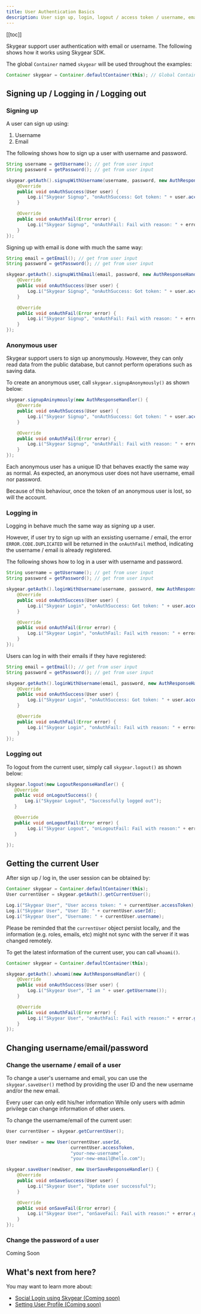 ```yaml
---
title: User Authentication Basics
description: User sign up, login, logout / access token / username, email and password management in Android
---
```


[[toc]]

Skygear support user authentication with email or username. The following
shows how it works using Skygear SDK.

The global `Container` named `skygear` will be used throughout the examples:
```java
Container skygear = Container.defaultContainer(this); // Global Container
```

## Signing up / Logging in / Logging out

### Signing up

A user can sign up using:
1. Username
2. Email

The following shows how to sign up a user with username and password.

```java
String username = getUsername(); // get from user input
String password = getPassword(); // get from user input

skygear.getAuth().signupWithUsername(username, password, new AuthResponseHandler() {
    @Override
    public void onAuthSuccess(User user) {
        Log.i("Skygear Signup", "onAuthSuccess: Got token: " + user.accessToken);
    }

    @Override
    public void onAuthFail(Error error) {
        Log.i("Skygear Signup", "onAuthFail: Fail with reason: " + error.getMessage());
    }
});
```

Signing up with email is done with much the same way:

```java
String email = getEmail(); // get from user input
String password = getPassword(); // get from user input

skygear.getAuth().signupWithEmail(email, password, new AuthResponseHandler() {
    @Override
    public void onAuthSuccess(User user) {
        Log.i("Skygear Signup", "onAuthSuccess: Got token: " + user.accessToken);
    }

    @Override
    public void onAuthFail(Error error) {
        Log.i("Skygear Signup", "onAuthFail: Fail with reason: " + error.getMessage());
    }
});
```

### Anonymous user

Skygear support users to sign up anonymously. However, they can only read data from the public database, but cannot perform operations such as saving data.

To create an anonymous user, call `skygear.signupAnonymously()` as shown below:

```java
skygear.signupAninymously(new AuthResponseHandler() {
    @Override
    public void onAuthSuccess(User user) {
        Log.i("Skygear Signup", "onAuthSuccess: Got token: " + user.accessToken);
    }

    @Override
    public void onAuthFail(Error error) {
        Log.i("Skygear Signup", "onAuthFail: Fail with reason: " + error.getMessage());
    }
});
```

Each anonymous user has a unique ID that behaves exactly the same way as normal. As expected, an anonymous user does not have username, email nor password.

Because of this behaviour, once the token of an anonymous user is lost, so will the account.

### Logging in

Logging in behave much the same way as signing up a user.

However, if user try to sign up with an exsisting username / email, the error `ERROR.CODE.DUPLICATED` will be returned in the `onAuthFail` method, indicating the username / email is already registered.

The following shows how to log in a user with username and password.

```java
String username = getUsername(); // get from user input
String password = getPassword(); // get from user input

skygear.getAuth().loginWithUsername(username, password, new AuthResponseHandler() {
    @Override
    public void onAuthSuccess(User user) {
        Log.i("Skygear Login", "onAuthSuccess: Got token: " + user.accessToken);
    }

    @Override
    public void onAuthFail(Error error) {
        Log.i("Skygear Login", "onAuthFail: Fail with reason: " + error.getMessage());
    }
});
```

Users can log in with their emails if they have registered:

```java
String email = getEmail(); // get from user input
String password = getPassword(); // get from user input

skygear.getAuth().loginWithUsername(email, password, new AuthResponseHandler() {
    @Override
    public void onAuthSuccess(User user) {
        Log.i("Skygear Login", "onAuthSuccess: Got token: " + user.accessToken);
    }

    @Override
    public void onAuthFail(Error error) {
        Log.i("Skygear Login", "onAuthFail: Fail with reason: " + error.getMessage());
    }
});
```

### Logging out
To logout from the current user, simply call `skygear.logout()` as shown below:

```java
skygear.logout(new LogoutResponseHandler() {
   @Override
   public void onLogoutSuccess() {
       Log.i("Skygear Logout", "Successfully logged out");
   }

   @Override
   public void onLogoutFail(Error error) {
        Log.i("Skygear Logout", "onLogoutFail: Fail with reason:" + error.getMessage());
   }

});
```

## Getting the current User

After sign up / log in, the user session can be obtained by:

```java
Container skygear = Container.defaultContainer(this);
User currentUser = skygear.getAuth().getCurrentUser();

Log.i("Skygear User", "User access token: " + currentUser.accessToken);
Log.i("Skygear User", "User ID: " + currentUser.userId);
Log.i("Skygear User", "Username: " + currentUser.username);
```

Please be reminded that the `currentUser` object persist locally, and the
information (e.g. roles, emails, etc) might not sync with the server if it was
changed remotely.

To get the latest information of the current user, you can call `whoami()`.

```java
Container skygear = Container.defaultContainer(this);

skygear.getAuth().whoami(new AuthResponseHandler() {
    @Override
    public void onAuthSuccess(User user) {
        Log.i("Skygear User", "I am " + user.getUsername());
    }

    @Override
    public void onAuthFail(Error error) {
        Log.i("Skygear User", "onAuthFail: Fail with reason:" + error.getMessage());
    }
});
```

## Changing username/email/password

### Change the username / email of a user

To change a user's username and email, you can use the `skygear.saveUser()` method by providing the user ID and the new username and/or the new email.

Every user can only edit his/her information
While only users with admin privilege can change information of other users.

To change the username/email of the current user:
```java
User currentUser = skygear.getCurrentUser();

User newUser = new User(currentUser.userId,
                        currentUser.accessToken,
                        "your-new-username",
                        "your-new-email@hello.com");

skygear.saveUser(newUser, new UserSaveResponseHandler() {
    @Override
    public void onSaveSuccess(User user) {
        Log.i("Skygear User", "Update user successful");
    }

    @Override
    public void onSaveFail(Error error) {
        Log.i("Skygear User", "onSaveFail: Fail with reason:" + error.getMessage());
    }
});
```

### Change the password of a user
Coming Soon

## What's next from here?

You may want to learn more about:
- [Social Login using Skygear (Coming soon)](https://docs.skygear.io/guides/auth/social-login/android/)
- [Setting User Profile (Coming soon)](https://docs.skygear.io/guides/auth/user-profile/android/)
